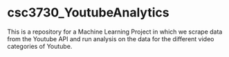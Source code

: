 # csc3730_YoutubeAnalytics
This is a repository for a Machine Learning Project in which we scrape data from the Youtube API and run analysis on the data for the different video categories of Youtube. 
